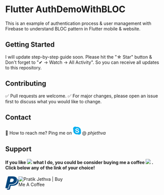 # Flutter AuthDemoWithBLOC
This is an example of authentication process & user management with Firebase to understand BLOC pattern in Flutter mobile & website.

## Getting Started
I will update step-by-step guide soon. Please hit the "☆ Star" button & Don't forget to "✔ -> Watch -> All Activity". So you can receive all updates to this repository.

## Contributing
✅  Pull requests are welcome.
✅  For major changes, please open an issue first to discuss what you would like to change.

## Contact
💬 How to reach me? Ping me on <img src="https://raw.githubusercontent.com/phjethva/FlutterAuthDemoWithBloc/master/assets/skype.svg" width="25"> @ *phjethva*

## Support
<h4>If you like <img src="https://media.giphy.com/media/githXuqOW2ytB7OfAI/giphy.gif" width="30px"> what I do, you could be consider buying me a coffee <img src="https://media.giphy.com/media/eNwO33cDf7H60uqErv/giphy.gif" width="30px"> . Click below any of the link of your choice!</h4>
<a href="https://www.paypal.com/paypalme/phjethva" target="_blank">
    <img align="left" alt="Pratik Jethva | PayPal" width="42px" src="https://raw.githubusercontent.com/phjethva/FlutterAuthDemoWithBloc/master/assets/paypal.svg"/></a>
<a href="https://www.buymeacoffee.com/pratikjethva" target="_blank">
    <img align="left" alt="Pratik Jethva | Buy Me A Coffee" width="150" src="https://cdn.buymeacoffee.com/buttons/v2/default-red.png"/></a>
